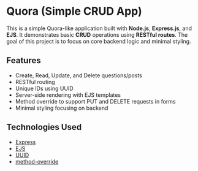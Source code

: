 # Quora (Simple CRUD App)

This is a simple Quora-like application built with **Node.js**, **Express.js**, and **EJS**. It demonstrates basic **CRUD** operations using **RESTful routes**. The goal of this project is to focus on core backend logic and minimal styling.

## Features

- Create, Read, Update, and Delete questions/posts
- RESTful routing
- Unique IDs using UUID
- Server-side rendering with EJS templates
- Method override to support PUT and DELETE requests in forms
- Minimal styling focusing on backend

## Technologies Used

- [Express](https://expressjs.com/)
- [EJS](https://ejs.co/)
- [UUID](https://www.npmjs.com/package/uuid)
- [method-override](https://www.npmjs.com/package/method-override)
